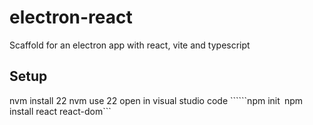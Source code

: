 # electron-react
Scaffold for an electron app with react, vite and typescript

## Setup

nvm install 22
nvm use 22
open in visual studio code
``````npm init```
```npm install react react-dom```
